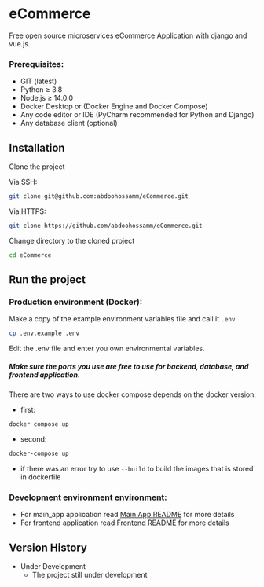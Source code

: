 # eCommerce
Free open source microservices eCommerce Application with django and vue.js. 

### Prerequisites:

- GIT (latest)
- Python ≥ 3.8
- Node.js ≥ 14.0.0
- Docker Desktop or (Docker Engine and Docker Compose)
- Any code editor or IDE (PyCharm recommended for Python and Django)
- Any database client (optional)

## Installation

Clone the project

Via SSH:
```bash
git clone git@github.com:abdoohossamm/eCommerce.git
```
Via HTTPS:
```bash
git clone https://github.com/abdoohossamm/eCommerce.git
```

Change directory to the cloned project

```bash
cd eCommerce
```



## Run the project

### Production environment (Docker):
Make a copy of the example environment variables file and call it `.env`

```bash
cp .env.example .env
```
Edit the .env file and enter you own environmental variables.

##### Make sure the ports you use are free to use for backend, database, and frontend application.

There are two ways to use docker compose depends on the docker version:

* first:
```bash
docker compose up
```
* second:
```bash
docker-compose up
```

* if there was an error try to use `--build` to build the images that is stored in dockerfile

### Development environment environment:

- For main_app application read [Main App README](https://github.com/abdoohossamm/eCommerce/tree/main/main_backend#readme) for more details
- For frontend application read [Frontend README](https://github.com/abdoohossamm/eCommerce/tree/main/frontend#readme) for more details

## Version History

* Under Development
    * The project still under development
